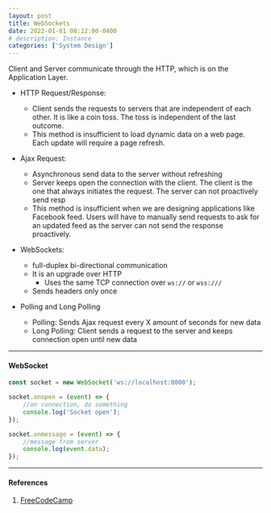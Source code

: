 ```yaml
---
layout: post
title: WebSockets
date: 2022-01-01 08:12:00-0400
# description: Instance
categories: ['System Design']
---
```


Client and Server communicate through the HTTP, which is on the Application Layer.

* HTTP Request/Response:
    * Client sends the requests to servers that are independent of each other. It is like a coin toss. The toss is independent of the last outcome.
    * This method is insufficient to load dynamic data on a web page. Each update will require a page refresh.

* Ajax Request:
    * Asynchronous send data to the server without refreshing
    * Server keeps open the connection with the client. The client is the one that always initiates the request. The server can not proactively send resp
    * This method is insufficient when we are designing applications like Facebook feed. Users will have to manually send requests to ask for an updated feed as the server can not send the response proactively.

* WebSockets:
    * full-duplex bi-directional communication
    * It is an upgrade over HTTP
        * Uses the same TCP connection over `ws://` or `wss:///`
    * Sends headers only once

* Polling and Long Polling
    * Polling: Sends Ajax request every X amount of seconds for new data
    * Long Polling: Client sends a request to the server and keeps connection open until new data

---

#### WebSocket


```js
const socket = new WebSocket('ws://localhost:8000');

socket.onopen = (event) => {
    //on connection, do something
    console.log('Socket open');
});

socket.onmessage = (event) => {
    //message from server
    console.log(event.data);
});

```



---

#### References

1. [FreeCodeCamp](https://www.youtube.com/watch?v=8ARodQ4Wlf4&ab_channel=freeCodeCamp.org)